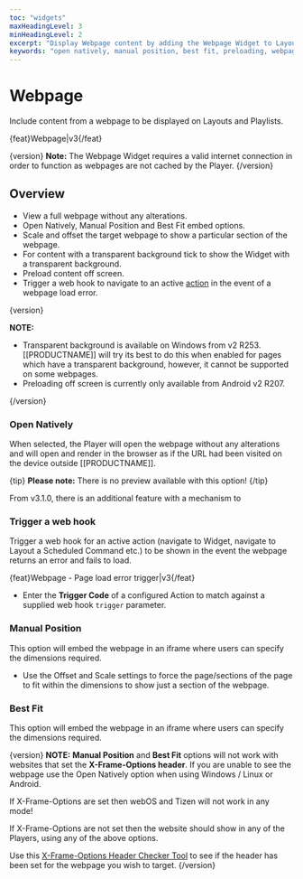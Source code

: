 ```yaml
---
toc: "widgets"
maxHeadingLevel: 3
minHeadingLevel: 2
excerpt: "Display Webpage content by adding the Webpage Widget to Layouts"
keywords: "open natively, manual position, best fit, preloading, webpage load error"
---
```


# Webpage

Include content from a webpage to be displayed on Layouts and Playlists.

{feat}Webpage|v3{/feat}

{version}
**Note:** The Webpage Widget requires a valid internet connection in order to function as webpages are not cached by the Player.
{/version}

## Overview

- View a full webpage without any alterations.
- Open Natively, Manual Position and Best Fit embed options.
- Scale and offset the target webpage to show a particular section of the webpage.
- For content with a transparent background tick to show the Widget with a transparent background.
- Preload content off screen.
- Trigger a web hook to navigate to an active [action](layouts_interactive_actions.html) in the event of a webpage load error.

{version}

**NOTE:**

- Transparent background is available on Windows from v2 R253.  [[PRODUCTNAME]] will try its best to do this when enabled for pages which have a transparent background, however, it cannot be supported on some webpages.
- Preloading off screen is currently only available from Android v2 R207.

{/version}


### Open Natively

When selected, the Player will open the webpage without any alterations and will open and render in the browser as if the URL had been visited on the device outside [[PRODUCTNAME]].

{tip}
**Please note:** There is no preview available with this option!
{/tip}

From v3.1.0, there is an additional feature with a mechanism to 

### Trigger a web hook

Trigger a web hook for an active action (navigate to Widget, navigate to Layout a Scheduled Command etc.) to be shown in the event the webpage returns an error and fails to load.

{feat}Webpage - Page load error trigger|v3{/feat}

- Enter the **Trigger Code** of a configured Action to match against a supplied web hook `trigger` parameter.

### Manual Position

This option will embed the webpage in an iframe where users can specify the dimensions required.

- Use the Offset and Scale settings to force the page/sections of the page to fit within the dimensions to show just a section of the webpage.

### Best Fit

This option will embed the webpage in an iframe  where users can specify the dimensions required.

{version}
**NOTE:** **Manual Position** and **Best Fit** options will not work with websites that set the **X-Frame-Options header**. If you are unable to see the webpage use the Open Natively option when using Windows / Linux or Android. 

If X-Frame-Options are set then webOS and Tizen will not work in any mode!

If X-Frame-Options are not set then the website should show in any of the Players, using any of the above options.

Use this [X-Frame-Options Header Checker Tool](https://geekflare.com/tools/x-frame-options-test) to see if the header has been set for the webpage you wish to target.
{/version}

